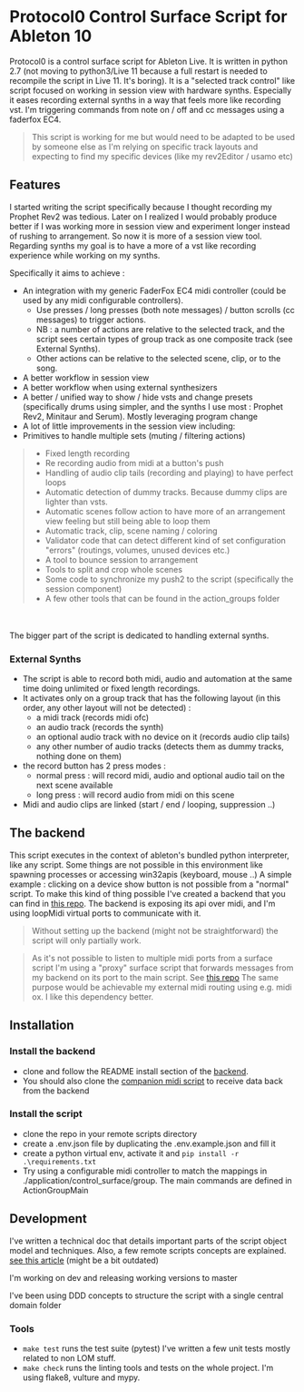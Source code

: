 # Protocol0 Control Surface Script for Ableton 10

Protocol0 is a control surface script for Ableton Live. It is written in python 2.7 (not moving to python3/Live 11
because a full restart is needed to recompile the script in Live 11. It's boring). It is a "selected track control" like
script focused on working in session view with hardware synths. Especially it eases recording external synths in a way
that feels more like recording vst. I'm triggering commands from note on / off and cc messages using a faderfox EC4.
> This script is working for me but would need to be adapted to be used by someone else as I'm relying on specific track
> layouts and expecting to find my specific devices (like my rev2Editor / usamo etc)

## Features

I started writing the script specifically because I thought recording my Prophet Rev2 was tedious. Later on I realized I
would probably produce better if I was working more in session view and experiment longer instead of rushing to
arrangement. So now it is more of a session view tool. Regarding synths my goal is to have a more of a vst like
recording experience while working on my synths.

Specifically it aims to achieve :

- An integration with my generic FaderFox EC4 midi controller (could be used by any midi configurable controllers).
    - Use presses / long presses (both note messages) / button scrolls (cc messages) to trigger actions.
    - NB : a number of actions are relative to the selected track, and the script sees certain types of group track as
      one composite track (see External Synths).
    - Other actions can be relative to the selected scene, clip, or to the song.
- A better workflow in session view
- A better workflow when using external synthesizers
- A better / unified way to show / hide vsts and change presets (specifically drums using simpler, and the synths I use
  most :
  Prophet Rev2, Minitaur and Serum). Mostly leveraging program change
- A lot of little improvements in the session view including:
- Primitives to handle multiple sets (muting / filtering actions)

> - Fixed length recording
> - Re recording audio from midi at a button's push
> - Handling of audio clip tails (recording and playing) to have perfect loops
> - Automatic detection of dummy tracks. Because dummy clips are lighter than vsts.
> - Automatic scenes follow action to have more of an arrangement view feeling but still being able to loop them
> - Automatic track, clip, scene naming / coloring
> - Validator code that can detect different kind of set configuration "errors" (routings, volumes, unused devices etc.)
> - A tool to bounce session to arrangement
> - Tools to split and crop whole scenes
> - Some code to synchronize my push2 to the script (specifically the session component)
> - A few other tools that can be found in the action_groups folder

<br><br>
The bigger part of the script is dedicated to handling external synths.

### External Synths

- The script is able to record both midi, audio and automation at the same time doing unlimited or fixed length
  recordings.
- It activates only on a group track that has the following layout (in this order, any other layout will not be
  detected) :
    - a midi track (records midi ofc)
    - an audio track (records the synth)
    - an optional audio track with no device on it (records audio clip tails)
    - any other number of audio tracks (detects them as dummy tracks, nothing done on them)
- the record button has 2 press modes :
    - normal press : will record midi, audio and optional audio tail on the next scene available
    - long press : will record audio from midi on this scene
- Midi and audio clips are linked (start / end / looping, suppression ..)

## The backend

This script executes in the context of ableton's bundled python interpreter, like any script. Some things are not
possible in this environment like spawning processes or accessing win32apis (keyboard, mouse ..)
A simple example : clicking on a device show button is not possible from a "normal" script. To make this kind of thing
possible I've created a backend that you can find in [this repo](https://github.com/lebrunthibault/Protocol0-Backend).
The backend is exposing its api over midi, and I'm using loopMidi virtual ports to communicate with it.
> Without setting up the backend (might not be straightforward) the script will only partially work.

> As it's not possible to listen to multiple midi ports from a surface script I'm using a "proxy" surface script that forwards messages
> from my backend on its port to the main script. See [this repo](https://github.com/lebrunthibault/Protocol0-Midi-Surface-Script)
> The same purpose would be achievable my external midi routing using e.g. midi ox. I like this dependency better.

## Installation

### Install the backend

- clone and follow the README install section of the [backend](https://github.com/lebrunthibault/Protocol0-Backend).
- You should also clone the [companion midi script](https://github.com/lebrunthibault/Protocol0-Midi-Surface-Script) to
  receive data back from the backend

### Install the script

- clone the repo in your remote scripts directory
- create a .env.json file by duplicating the .env.example.json and fill it
- create a python virtual env, activate it and `pip install -r .\requirements.txt`
- Try using a configurable midi controller to match the mappings in ./application/control_surface/group. The main
  commands are defined in ActionGroupMain


## Development

I've written a technical doc that details important parts of the script object model and techniques. Also, a few remote
scripts concepts are
explained. [see this article](https://lebrunthibault.github.io/post/ableton/p0-technical-overview/) (might be a bit
outdated)

I'm working on dev and releasing working versions to master

I've been using DDD concepts to structure the script with a single central domain folder

### Tools

- `make test` runs the test suite (pytest) I've written a few unit tests mostly related to non LOM stuff.
- `make check` runs the linting tools and tests on the whole project. I'm using flake8, vulture and mypy.
